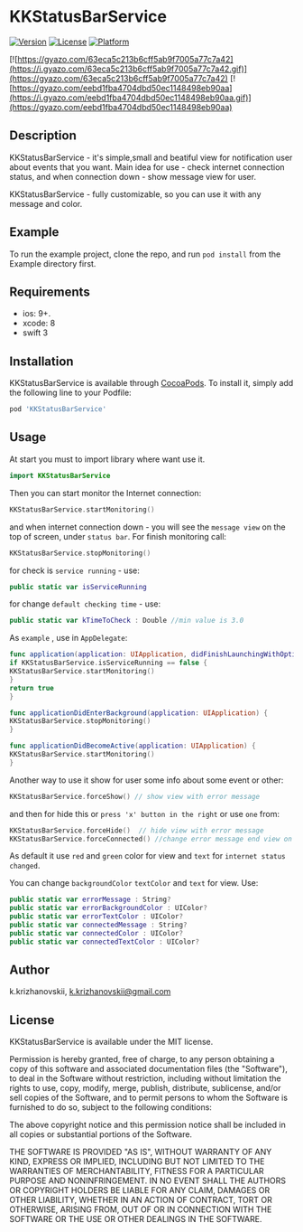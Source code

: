 # KKStatusBarService


[![Version](https://img.shields.io/cocoapods/v/KKStatusBarService.svg?style=flat)](http://cocoapods.org/pods/KKStatusBarService)
[![License](https://img.shields.io/cocoapods/l/KKStatusBarService.svg?style=flat)](http://cocoapods.org/pods/KKStatusBarService)
[![Platform](https://img.shields.io/cocoapods/p/KKStatusBarService.svg?style=flat)](http://cocoapods.org/pods/KKStatusBarService)

[![https://gyazo.com/63eca5c213b6cff5ab9f7005a77c7a42](https://i.gyazo.com/63eca5c213b6cff5ab9f7005a77c7a42.gif)](https://gyazo.com/63eca5c213b6cff5ab9f7005a77c7a42)
[![https://gyazo.com/eebd1fba4704dbd50ec1148498eb90aa](https://i.gyazo.com/eebd1fba4704dbd50ec1148498eb90aa.gif)](https://gyazo.com/eebd1fba4704dbd50ec1148498eb90aa)

## Description
KKStatusBarService - it's simple,small and beatiful view for notification user about events that you want. 
Main idea for use - check internet connection status, and when connection down - show message view for user.

KKStatusBarService - fully customizable, so you can use it with any message and color.

## Example
To run the example project, clone the repo, and run `pod install` from the Example directory first.

## Requirements
* ios: 9+. 
* xcode: 8
* swift 3

## Installation
KKStatusBarService is available through [CocoaPods](http://cocoapods.org). To install
it, simply add the following line to your Podfile:

```ruby
pod 'KKStatusBarService'
```

## Usage
At start you must to import library where want use it.
```swift
import KKStatusBarService
```

Then you can start monitor the Internet connection:
```swift
KKStatusBarService.startMonitoring()
```
and when internet connection down - you will see the `message view` on the top of screen, under `status bar`. For finish monitoring call:
```swift
KKStatusBarService.stopMonitoring()
```

for check is `service running` - use:
```swift
public static var isServiceRunning
```

for change `default checking time` - use:
```swift
public static var kTimeToCheck : Double //min value is 3.0
```

As `example` , use in `AppDelegate`:

```swift
func application(application: UIApplication, didFinishLaunchingWithOptions launchOptions: [NSObject: AnyObject]?) -> Bool {
if KKStatusBarService.isServiceRunning == false {
KKStatusBarService.startMonitoring()
}
return true
}

func applicationDidEnterBackground(application: UIApplication) {
KKStatusBarService.stopMonitoring()
}

func applicationDidBecomeActive(application: UIApplication) {
KKStatusBarService.startMonitoring()
}
```

Another way to use it show for user some info about some event or other:

```swift
KKStatusBarService.forceShow() // show view with error message
```

and then for hide this or `press 'x' button in the right` or use `one` from:
```swift
KKStatusBarService.forceHide()  // hide view with error message
KKStatusBarService.forceConnected() //change error message end view on connected message end view and then hide
```
As default it use `red` and `green` color for view and `text` for `internet status changed`. 

You can change `backgroundColor` `textColor` and `text` for view. Use:

```swift
public static var errorMessage : String?
public static var errorBackgroundColor : UIColor?
public static var errorTextColor : UIColor?
public static var connectedMessage : String?
public static var connectedColor : UIColor?
public static var connectedTextColor : UIColor?
```



## Author
k.krizhanovskii, k.krizhanovskii@gmail.com

## License
KKStatusBarService is available under the MIT license. 

Permission is hereby granted, free of charge, to any person obtaining a copy of this software and associated documentation files (the "Software"), to deal in the Software without restriction, including without limitation the rights to use, copy, modify, merge, publish, distribute, sublicense, and/or sell copies of the Software, and to permit persons to whom the Software is furnished to do so, subject to the following conditions:

The above copyright notice and this permission notice shall be included in all copies or substantial portions of the Software.

THE SOFTWARE IS PROVIDED "AS IS", WITHOUT WARRANTY OF ANY KIND, EXPRESS OR IMPLIED, INCLUDING BUT NOT LIMITED TO THE WARRANTIES OF MERCHANTABILITY, FITNESS FOR A PARTICULAR PURPOSE AND NONINFRINGEMENT. IN NO EVENT SHALL THE AUTHORS OR COPYRIGHT HOLDERS BE LIABLE FOR ANY CLAIM, DAMAGES OR OTHER LIABILITY, WHETHER IN AN ACTION OF CONTRACT, TORT OR OTHERWISE, ARISING FROM, OUT OF OR IN CONNECTION WITH THE SOFTWARE OR THE USE OR OTHER DEALINGS IN THE SOFTWARE.
